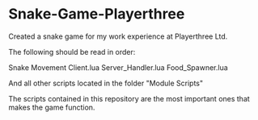 # Snake-Game-Playerthree
Created a snake game for my work experience at Playerthree Ltd.

The following should be read in order:

Snake Movement Client.lua
Server_Handler.lua
Food_Spawner.lua

And all other scripts located in the folder "Module Scripts"

The scripts contained in this repository are the most important ones that makes the game function.
